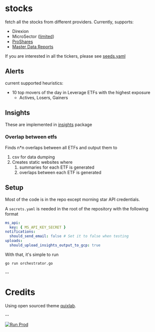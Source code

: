 # stocks

fetch all the stocks from different providers. Currently, supports:

- Direxion
- MicroSector ([limited](securities/microsector/holdings))
- [ProShares](securities/proshares/README.md)
- [Master Data Reports](securities/masterdatareports/README.md)

If you are interested in all the tickers, please see [seeds.yaml](database/seeds.yaml)

## Alerts

current supported heuristics:

- 10 top movers of the day in Leverage ETFs with the highest exposure
    - Actives, Losers, Gainers

## Insights

These are implemented in [insights](insights) package

### Overlap between etfs

Finds n*n overlaps between all ETFs and output them to

1. csv for data dumping
2. Creates static websites where
    1. summaries for each ETF is generated
    2. overlaps between each ETF is generated

## Setup

Most of the code is in the repo except morning star API credentials.

A `secrets.yaml` is needed in the root of the repository with the following format

```yaml
ms_api:
  key: { MS_API_KEY_SECRET }
notifications:
  should_send_email: false # Set it to false when testing
uploads:
  should_upload_insights_output_to_gcp: true
```

With that, it's simple to run

```bash
go run orchestrator.go
```

--
# Credits

Using open sourced theme [quixlab](https://themefisher.com/products/quixlab).

--

[![Run Prod](https://github.com/ravivooda/stocks/actions/workflows/production.yml/badge.svg)](https://github.com/ravivooda/stocks/actions/workflows/production.yml)
